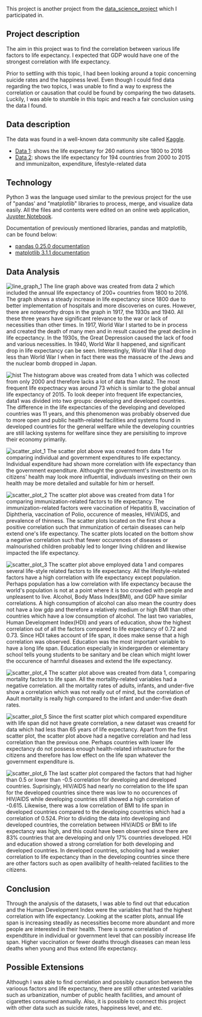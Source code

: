   This project is another project from the [data_science_project](https://github.com/shpark61/data_science_project) which I participated in.
## Project description 
  The aim in this project was to find the correlation between various life factors to life expectancy. I expected that GDP would have one of the strongest correlation with life expectancy.
  
  Prior to settling with this topic, I had been looking around a topic concerning suicide rates and the happiness level. Even though I could find data regarding the two topics, I was unable to find a way to express the correlation or causation that could be found by comparing the two datasets. Luckily, I was able to stumble in this topic and reach a fair conclusion using the data I found.

## Data description
  The data was found in a well-known data community site called [Kaggle](https://www.kaggle.com/).
  - [Data 1](https://www.kaggle.com/kumarajarshi/life-expectancy-who): shows the life expectany for 260 nations since 1800 to 2016
  - [Data 2](https://www.kaggle.com/amarpandey/world-life-expectancy-18002016): shows the life expectancy for 194 countries from 2000 to 2015 and immunizaiton, expenditure, lifestyle-related data
  
## Technology
  Python 3 was the language used similar to the previous project for the use of "pandas' and "matplotlib" libraries to process, merge, and visualize data easily. All the files and contents were edited on an online web application, [Juypter Notebook](https://jupyter.org/).
  
  Documentation of previously mentioned libraries, pandas and matplotlib, can be found below:
  - [pandas 0.25.0 documentation](https://pandas.pydata.org/pandas-docs/stable/)   
  - [matplotlib 3.1.1 documentation](https://matplotlib.org/3.1.1/contents.html)
  
## Data Analysis
![line_graph_1](https://github.com/jeed123456789/data_science_project2/blob/master/graphs/line_graph_1.png)
  The line graph above was created from data 2 which included the annual life expectancy of 200+ countries from 1800 to 2016. The graph shows a steady increase in life expectancy since 1800 due to better implementation of hospitals and more discoveries on cures. However, there are noteworthy drops in the graph in 1917, the 1930s and 1940. All these three years have significant relevance to the war or lack of necessities than other times. In 1917, World War I started to be in process and created the death of many men and in result caused the great decline in life ecpectancy. In the 1930s, the Great Depression caused the lack of food and various necessities. In 1940, World War II happened, and significant drop in life expectancy can be seen. Interestingly, World War II had drop less than World War I when in fact there was the massacre of the Jews and the nuclear bomb dropped in Japan.

![hist](https://github.com/jeed123456789/data_science_project2/blob/master/graphs/hist.png)
  The histogram above was created from data 1 which was collected from only 2000 and therefore lacks a lot of data than data2. The most frequent life expectnacy was around 73 which is similar to the global annual life expectancy of 2015. To look deeper into frequent life expectancies, data1 was divided into two groups: developing and developed countries. The difference in the life expectancies of the developing and developed countries was 11 years, and this phenomenon was probably observed due to more open and public health-related facilities and systems found in developed countries for the general wellfare while the developing countries are still lacking systems for wellfare since they are persisiting to improve their economy primarily. 
  
![scatter_plot_1](https://github.com/jeed123456789/data_science_project2/blob/master/graphs/scatter_plot_1.png)
  The scatter plot above was created from data 1 for comparing individual and government expenditures to life expectancy. Individual expenditure had shown more correlation with life expectancy than the government expenditure. Althought the government's investments on its citizens' health may look more influential, indivduals investing on their own health may be more detailed and suitable for him or herself.

![scatter_plot_2](https://github.com/jeed123456789/data_science_project2/blob/master/graphs/scatter_plot_2.png)
  The scatter plot above was created from data 1 for comparing immunization-related factors to life expectancy. The immunization-related factors were vaccination of Hepatitis B, vaccination of Diphtheria, vaccination of Polio, occurence of measles, HIV/AIDS, and prevalence of thinness. The scatter plots located on the first show a positive correlation such that immunization of certain diseases can help extend one's life expectancy. The scatter plots located on the bottom show a negative correlation such that fewer occurences of diseases or malnourished children probably led to longer living children and likewise impacted the life expectancy.

![scatter_plot_3](https://github.com/jeed123456789/data_science_project2/blob/master/graphs/scatter_plot_3.png)
  The scatter plot above employed data 1 and compares several life-style related factors to life expectancy. All the lifestyle-related factors have a high correlation with life expectancy except population. Perhaps population has a low correlation with life expectancy because the world's population is not at a point where it is too crowded with people and unpleasent to live. Alcohol, Body Mass Index(BMI), and GDP have similar correlations. A high consumption of alcohol can also mean the country does not have a low gdp and therefore a relatively medium or high BMI than other countries which have a low consumption of alcohol. The last two variables, Human Development Index(HDI) and years of education, show the highest correlation out of all the factors compared to life expectancy of 0.72 and 0.73. Since HDI takes account of life span, it does make sense that a high correlation was observed. Education was the most important variable to have a long life span. Education especially in kindergarden or elementary school tells young students to be sanitary and be clean which might lower the occurence of harmful diseases and extend the life expectancy.

![scatter_plot_4](https://github.com/jeed123456789/data_science_project2/blob/master/graphs/scatter_plot_4.png)
  The scatter plot above was created from data 1, comparing mortality factors to life span. All the mortality-related variables had a negative correlation. all the mortality rates of adults, infants, and under-five show a correlation which was not really out of mind, but the correlation of Aault mortality is really high compared to the infant and under-five death rates.

![scatter_plot_5](https://github.com/jeed123456789/data_science_project2/blob/master/graphs/scatter_plot_5.png)
  Since the first scatter plot which compared expenditure with life span did not have greate correlation, a new dataset was creaetd for data which had less than 65 years of life expectancy. Apart from the first scatter plot, the scatter plot above had a negative correlation and had less correlation than the previous one. Perhaps countries with lower life expectancy do not possess enough health-related infrastructure for the citizens and therefore has low effect on the life span whatever the government expenditure is.

![scatter_plot_6](https://github.com/jeed123456789/data_science_project2/blob/master/graphs/scatter_plot_6.png)
  The last scatter plot compared the factors that had higher than 0.5 or lower than -0.5 correlation for developing and developed countries. Suprisingly, HIV/AIDS had nearly no correlation to the life span for the developed countries since there was low to no occurences of HIV/AIDS while developing countries still showed a high correlation of -0.615. Likewise, there was a low correlation of BMI to life span in developed countries compared to the developing countries which had a correlation of 0.524. Prior to dividing the data into developing and developed countries, the correlation between HIV/AIDS or BMI to life expectancy was high, and this could have been observed since there are 83% countries that are developing and only 17% countries developed. HDI and education showed a strong correlation for both developing and developed countries. In developed countries, schooling had a weaker correlation to life expectancy than in the developing countries since there are other factors such as open availibilty of health-related facilities to the citizens. 

## Conclusion
  Through the analysis of the datasets, I was able to find out that education and the Human Development Index were the variables that had the highest correlation with life expectancy. Looking at the scatter plots, annual life span is increasing steadily as necessities become more abundant and more people are interested in their health. There is some correlation of expendtiture in individual or government level that can possibly increase life span. Higher vaccination or fewer deaths through diseases can mean less deaths when young and thus extend life expectancy. 
## Possible Extensions
  Although I was able to find correlation and possibly causation between the varioous factors and life expectancy, there are still other untested variables such as urbanization, number of public health facilities, and amount of cigarettes consumed annually. Also, it is possible to connect this project with other data such as suicide rates, happiness level, and etc.
